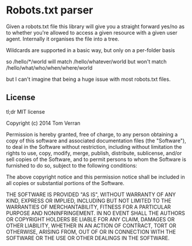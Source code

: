 Robots.txt parser
==================

Given a robots.txt file this library will give you a straight forward yes/no as to whether you're allowed to access
a given resource with a given user agent. Internally it organises the file into a tree.

Wildcards are supported in a basic way, but only on a per-folder basis

so /hello/*/world will match /hello/whatever/world but won't match /hello/what/who/when/where/world

but I can't imagine that being a huge issue with most robots.txt files.

License
-------

tl;dr MIT license

Copyright (c) 2014 Tom Verran

Permission is hereby granted, free of charge, to any person obtaining a copy
of this software and associated documentation files (the "Software"), to deal
in the Software without restriction, including without limitation the rights
to use, copy, modify, merge, publish, distribute, sublicense, and/or sell
copies of the Software, and to permit persons to whom the Software is
furnished to do so, subject to the following conditions:

The above copyright notice and this permission notice shall be included in
all copies or substantial portions of the Software.

THE SOFTWARE IS PROVIDED "AS IS", WITHOUT WARRANTY OF ANY KIND, EXPRESS OR
IMPLIED, INCLUDING BUT NOT LIMITED TO THE WARRANTIES OF MERCHANTABILITY,
FITNESS FOR A PARTICULAR PURPOSE AND NONINFRINGEMENT. IN NO EVENT SHALL THE
AUTHORS OR COPYRIGHT HOLDERS BE LIABLE FOR ANY CLAIM, DAMAGES OR OTHER
LIABILITY, WHETHER IN AN ACTION OF CONTRACT, TORT OR OTHERWISE, ARISING FROM,
OUT OF OR IN CONNECTION WITH THE SOFTWARE OR THE USE OR OTHER DEALINGS IN
THE SOFTWARE.

